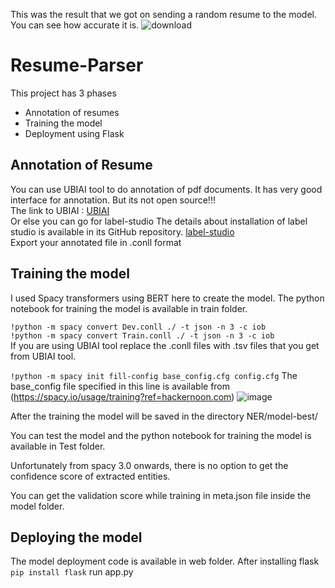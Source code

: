 This was the result that we got on sending a random resume to the model. You can see how accurate it is.
![download](https://user-images.githubusercontent.com/76393919/143978429-39902191-1d08-4c96-8977-68d98871a0b8.png)



# Resume-Parser

This project has 3 phases
* Annotation of resumes
* Training the model
* Deployment using Flask

## Annotation of Resume

You can use UBIAI tool to do annotation of pdf documents. It has very good interface for annotation. But its not open source!!!\
The link to UBIAI : [UBIAI](https://ubiai.tools/)\
Or else you can go for label-studio
The details about installation of label studio is available in its GitHub repository.
[label-studio](https://github.com/heartexlabs/label-studio)\
Export your annotated file in .conll format

## Training the model

I used Spacy transformers using BERT here to create the model.
The python notebook for training the model is available in train folder.

`!python -m spacy convert Dev.conll ./ -t json -n 3 -c iob`\
`!python -m spacy convert Train.conll ./ -t json -n 3 -c iob`\
If you are using UBIAI tool replace the .conll files with .tsv files that you get from UBIAI tool.

`!python -m spacy init fill-config base_config.cfg config.cfg`
The base_config file specified in this line is available from (https://spacy.io/usage/training?ref=hackernoon.com)
![image](https://user-images.githubusercontent.com/76393919/142273470-58285d7c-8b63-4542-b6d5-b979c2d0146f.png)


After the training the model will be saved in the directory NER/model-best/

You can test the model and the python notebook for training the model is available in Test folder.

Unfortunately from spacy 3.0 onwards, there is no option to get the confidence score of extracted entities.

You can get the validation score while training in meta.json file inside the model folder.

## Deploying the model

The model deployment code is available in web folder.
After installing flask `pip install flask`
run app.py
